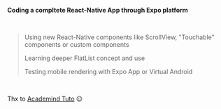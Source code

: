 **Coding a compltete React-Native App through Expo platform**

<br/>

> Using new React-Native components like ScrollView, "Touchable" components or custom components
>
> Learning deeper FlatList concept and use
>
> Testing mobile rendering with Expo App or Virtual Android

<br/>

Thx to [Academind Tuto](https://www.youtube.com/watch?v=qSRrxpdMpVc) 😉

<br />
